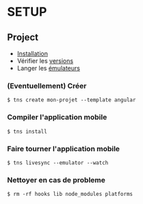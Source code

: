 # SETUP

## Project
* [Installation](INSTALL.md)
* Vérifier les [versions](VERSIONS.md)
* Langer les [émulateurs](EMULATORS.md) 

### (Eventuellement) Créer 
```
$ tns create mon-projet --template angular
```

### Compiler l'application mobile
```
$ tns install
```

### Faire tourner l'application mobile
```
$ tns livesync --emulator --watch
```

### Nettoyer en cas de probleme 

```
$ rm -rf hooks lib node_modules platforms
```
